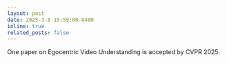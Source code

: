 ```yaml
---
layout: post
date: 2025-3-8 15:59:00-0400
inline: true
related_posts: false
---
```


One paper on Egocentric Video Understanding is accepted by CVPR 2025.